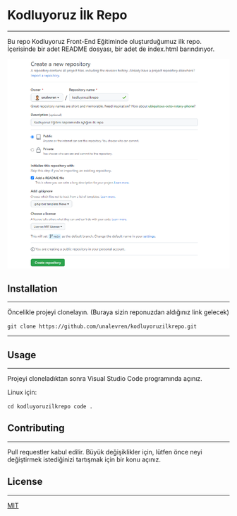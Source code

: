 # Kodluyoruz İlk Repo

---

Bu repo Kodluyoruz Front-End Eğitiminde oluşturduğumuz ilk repo. İçerisinde bir adet README dosyası, bir adet de index.html barındırıyor.

![repo-creation](1.png)

## Installation

---

Öncelikle projeyi clonelayın. (Buraya sizin reponuzdan aldığınız link gelecek)

`git clone https://github.com/unalevren/kodluyoruzilkrepo.git`

---

## Usage

---

Projeyi cloneladıktan sonra Visual Studio Code programında açınız.

Linux için:

`cd kodluyoruzilkrepo code .`

## Contributing

---

Pull requestler kabul edilir. Büyük değişiklikler için, lütfen önce neyi değiştirmek istediğinizi tartışmak için bir konu açınız.

## License

---

[MIT](https://choosealicense.com/licenses/mit/)
